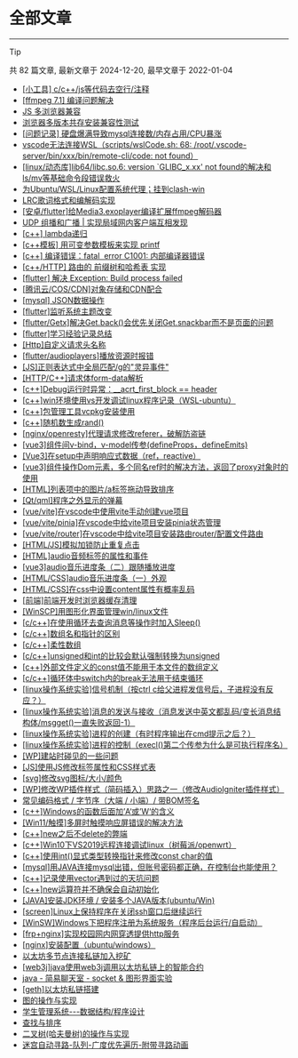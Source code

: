 
# 全部文章
---
> [!TIP]
> 共 82 篇文章, 最新文章于 2024-12-20, 最早文章于 2022-01-04

- [\[小工具\] c/c++/js等代码去空行/注释](/post/2024-12-20-小工具-c-c-js等代码去空行-注释/)
- [\[ffmpeg 7.1\] 编译问题解决](/post/2024-12-18-ffmpeg-7-1-编译问题解决/)
- [JS 多浏览器兼容](/post/2024-12-05-js-多浏览器兼容/)
- [浏览器多版本共存安装兼容性测试](/post/2024-12-05-浏览器多版本共存安装兼容性测试/)
- [\[问题记录\] 硬盘爆满导致mysql连接数/内存占用/CPU暴涨](/post/2024-08-28-问题记录-硬盘爆满导致mysql连接数-内存占用-cpu暴涨/)
- [vscode无法连接WSL（scripts/wslCode.sh: 68: /root/.vscode-server/bin/xxx/bin/remote-cli/code: not found）](/post/2024-08-14-vscode无法连接wsl（scripts-wslcode-sh-68-root-vscode-server-bin-xxx-bin-remote-cli-code-not-found）/)
- [\[linux/动态库\]lib64/libc.so.6: version `GLIBC_x.xx' not found的解决和ls/mv等基础命令段错误救火](/post/2024-08-12-linux-动态库lib64-libc-so-6-version-glibc_x-xx-not-found的解决和ls-mv等基础命令段错误/)
- [为Ubuntu/WSL/Linux配置系统代理；挂到clash-win](/post/2024-07-03-为ubuntu-wsl-linux配置系统代理/)
- [LRC歌词格式和编解码实现](/post/2024-04-22-lrc歌词格式/)
- [\[安卓/flutter\]给Media3.exoplayer编译扩展ffmpeg解码器](/post/2024-04-01-安卓-flutter给media3-exoplayer扩展ffmpeg解码器/)
- [UDP 组播和广播 | 实现局域网内客户端互相发现](/post/2024-02-22-udp-组播和广播/)
- [\[c++\] lambda递归](/post/2023-09-25-c-lambda递归/)
- [\[c++模板\] 用可变参数模板来实现 printf](/post/2023-09-20-c模板-尝试用可变参数模板来实现-printf/)
- [\[c++\] 编译错误：fatal  error C1001: 内部编译器错误](/post/2023-06-04-c-编译错误：fatal-error-c1001-内部编译器错误/)
- [\[c++/HTTP\] 路由的 前缀树和哈希表 实现](/post/2023-06-03-c-http-路由的-前缀树和哈希表-实现/)
- [\[flutter\] 解决 Exception: Build process failed](/post/2023-05-30-flutter-解决-exception-build-process-failed/)
- [\[腾讯云/COS/CDN\]对象存储和CDN配合](/post/2023-03-26-腾讯云-cos-cdn对象存储和cdn配合/)
- [\[mysql\] JSON数据操作](/post/2023-01-11-mysql-json数据操作/)
- [\[flutter\]监听系统主题改变](/post/2022-12-26-flutter监听系统主题改变/)
- [\[flutter/Getx\]解决Get.back()会优先关闭Get.snackbar而不是页面的问题](/post/2022-12-22-flutter-getx解决get-back会优先关闭get-snackbar而不是页面的问题/)
- [\[flutter\]学习经验记录总结](/post/2022-12-17-flutter学习经验记录总结/)
- [\[Http\]自定义请求头名称](/post/2022-12-09-http自定义请求头名称/)
- [\[flutter/audioplayers\]播放资源时报错](/post/2022-11-28-flutter-audioplayers播放资源时报错/)
- [\[JS\]正则表达式中全局匹配/g的\"灵异事件\"](/post/2022-11-02-js正则表达式中全局匹配-g的灵异事件/)
- [\[HTTP/C++\]请求体form-data解析](/post/2022-10-23-http-cform-data解析/)
- [\[c++\]Debug运行时异常：__acrt_first_block == header](/post/2022-10-15-cdebug运行时异常：__acrt_first_block-header/)
- [\[c++\]win环境使用vs开发调试linux程序记录（WSL-ubuntu）](/post/2022-09-25-cwin环境使用vs开发调试linux程序记录（wsl-ubuntu）/)
- [\[c++\]包管理工具vcpkg安装使用](/post/2022-09-24-c包管理工具vcpkg安装使用/)
- [\[c++\]随机数生成rand()](/post/2022-09-14-c随机数生成rand/)
- [\[nginx/openresty\]代理请求修改referer，破解防盗链](/post/2022-08-06-nginx-openresty代理请求修改referer，破解防盗链/)
- [\[vue3\]组件间v-bind，v-model传参(defineProps，defineEmits)](/post/2022-07-31-vue3组件间v-bind，v-model传参defineprops，defineemits/)
- [\[Vue3\]在setup中声明响应式数据（ref，reactive）](/post/2022-07-27-vue3在setup中声明响应式数据（ref，reactive）/)
- [\[vue3\]组件操作Dom元素，多个同名ref时的解决方法，返回了proxy对象时的使用](/post/2022-07-27-vue3组件操作dom元素，多个同名ref时的解决方法，返回-2/)
- [\[HTML\]列表项中的图片/a标签拖动导致排序](/post/2022-07-16-html列表项中的图片-a标签拖动导致排序/)
- [\[Qt/qml\]程序之外显示的弹幕](/post/2022-06-25-qt-qml程序之外显示的弹幕/)
- [\[vue/vite\]在vscode中使用vite手动创建vue项目](/post/2022-06-07-vite命令行手动创建vue项目/)
- [\[vue/vite/pinia\]在vscode中给vite项目安装pinia状态管理](/post/2022-06-07-vue-vite-pinia在vscode中给vite项目安装pinia状态管理/)
- [\[vue/vite/router\]在vscode中给vite项目安装路由router/配置文件路由](/post/2022-06-07-vue-vite-router在vscode中给vite项目安装路由router-配置文件路由/)
- [\[HTML/JS\]模拟加锁防止重复点击](/post/2022-06-06-htmljs模拟加锁防止重复点击/)
- [\[HTML\]audio音频标签的属性和事件](/post/2022-05-28-htmlaudio音频标签的属性和事件/)
- [\[vue3\]audio音乐进度条（二）跟随播放进度](/post/2022-05-26-vue3音乐进度条（二）跟随播放进度/)
- [\[HTML/CSS\]audio音乐进度条（一）外观](/post/2022-05-26-vue音乐进度条（一）外观/)
- [\[HTML/CSS\]在css中设置content属性有概率乱码](/post/2022-05-24-html-css在css中设置content属性有概率乱码/)
- [\[前端\]前端开发时浏览器缓存清理](/post/2022-05-24-前端前端开发时浏览器缓存清理/)
- [\[WinSCP\]用图形化界面管理win/linux文件](/post/2022-05-04-winscp用图形化界面管理win-linux文件/)
- [\[c/c++\]在使用循环去查询消息等操作时加入Sleep()](/post/2022-05-03-c-c建议在使用循环去查询检查消息等操作时中加入sleep/)
- [\[c/c++\]数组名和指针的区别](/post/2022-05-03-c-c数组名和指针的区别/)
- [\[c/c++\]柔性数组](/post/2022-05-03-c-c柔性数组/)
- [\[c/c++\]unsigned和int的比较会默认强制转换为unsigned](/post/2022-05-03-cunsigned和int的比较会默认强制转换为unsigned/)
- [\[c++\]外部文件定义的const值不能用于本文件的数组定义](/post/2022-05-03-c外部文件定义的const值不能用于本文件的数组定义/)
- [\[c/c++\]循环体中switch内的break无法用于结束循环](/post/2022-05-03-c循环体中switch内的break无法用于结束循环/)
- [\[linux操作系统实验\]信号机制（按ctrl c给父进程发信号后，子进程没有反应？）](/post/2022-05-03-linux操作系统实验信号机制/)
- [\[linux操作系统实验\]消息的发送与接收（消息发送中英文都乱码/变长消息结构体/msgget()一直失败返回-1）](/post/2022-05-03-linux操作系统实验消息的发送与接收（消息发送中英/)
- [\[linux操作系统实验\]进程的创建（有时程序输出在cmd提示之后？）](/post/2022-05-03-linux操作系统实验进程的创建（有时程序输出在cmd提示/)
- [\[linux操作系统实验\]进程的控制（execl()第二个传参为什么是可执行程序名）](/post/2022-05-03-linux操作系统实验进程的控制/)
- [\[WP\]建站时碰见的一些问题](/post/2022-05-02-wp建站时碰见的一些问题/)
- [\[JS\]使用JS修改标签属性和CSS样式表](/post/2022-04-30-js使用js修改标签属性和css样式表/)
- [\[svg\]修改svg图标/大小/颜色](/post/2022-04-30-svg-js修改svg图标-大小-颜色/)
- [\[WP\]修改WP插件样式（简码插入）思路之一（修改AudioIgniter插件样式）](/post/2022-04-26-wordpress修改wp插件（简码插入）样式思路之一（修改audioigniter/)
- [常见编码格式 / 字节序（大端 / 小端）/ 带BOM签名](/post/2022-04-14-常见编码格式-字节序（大端-小端）-带bom/)
- [\[c++\]Windows的函数后面加’A‘或’W‘的含义](/post/2022-04-13-cwindows的函数后面加a或w的含义/)
- [\[Win11/触摸\]多屏时触摸响应屏错误的解决方法](/post/2022-04-13-触摸-win11多屏时触摸所在屏错误的解决方法/)
- [\[c++\]new之后不delete的弊端](/post/2022-03-28-cnew之后不delete，程序结束后也会释放内存，但会有弊/)
- [\[c++\]Win10下VS2019远程连接调试linux（树莓派/openwrt）](/post/2022-03-24-cvs远程连接树莓派（linux-openwrt）遇到的问题/)
- [\[c++\]使用int()显式类型转换指针来修改const char的值](/post/2022-03-23-c使用int显式类型转换指针来修改const-char的值/)
- [\[mysql\]用JAVA连接mysql出错，但账号密码都正确，在控制台也能使用？](/post/2022-03-23-mysql在java中连接mysql遇到的问题/)
- [\[c++\]记录使用vector遇到过的天坑问题](/post/2022-03-22-cvector的天坑/)
- [\[c++\]new运算符并不确保会自动初始化](/post/2022-03-20-cppnew运算符并不确保会自动初始化/)
- [\[JAVA\]安装JDK环境 / 安装多个JAVA版本(ubuntu/Win)](/post/2022-03-19-java安装jdk环境-安装多个java版本ubuntu-win/)
- [\[screen\]Linux上保持程序在关闭ssh窗口后继续运行](/post/2022-02-26-screenlinux上保持程序在关闭ssh窗口后继续运行/)
- [\[WinSW\]Windows下把程序注册为系统服务（程序后台运行/自启动）](/post/2022-02-26-winswwindows下把程序注册为系统服务（程序后台运行-自启/)
- [\[frp+nginx\]实现校园网内网穿透提供http服务](/post/2022-02-25-frpnginx实现校园网内网穿透（本地windows穿透到linux云服务器/)
- [\[nginx\]安装配置（ubuntu/windows）](/post/2022-02-25-nginx安装配置（ubuntu-windows）/)
- [以太坊多节点连接私链加入挖矿](/post/2022-02-08-以太坊多节点连接私链加入挖矿/)
- [\[web3j\]java使用web3j调用以太坊私链上的智能合约](/post/2022-01-28-java使用web3j调用以太坊私链上的智能合约/)
- [java - 简易聊天室 - socket & 图形界面实验](/post/2022-01-16-java-简易聊天室-socket-图形界面实验/)
- [\[geth\]以太坊私链搭建](/post/2022-01-16-以太坊私链搭建/)
- [图的操作与实现](/post/2022-01-06-图的操作与实现/)
- [学生管理系统---数据结构/程序设计](/post/2022-01-06-学生管理系统-数据结构-程序设计/)
- [查找与排序](/post/2022-01-06-查找与排序/)
- [二叉树(哈夫曼树)的操作与实现](/post/2022-01-05-二叉树哈夫曼树的操作与实现/)
- [迷宫自动寻路-队列-广度优先遍历-附带寻路动画](/post/2022-01-04-猫薄荷/)
